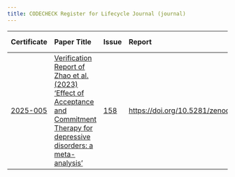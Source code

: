 ```yaml
---
title: CODECHECK Register for Lifecycle Journal (journal)
---
```



|Certificate |Paper Title                                                                                                                         |Issue |Report                                  |Check date |
|:-------|:--------------------------------|:---|:--------------------------|:----------|
|[2025-005](https://codecheck.org.uk/register/certs/2025-005/)|[Verification Report of Zhao et al. (2023) ‘Effect of Acceptance and Commitment Therapy for depressive disorders: a meta-analysis’  ](https://doi.org/10.71240/lcyc.052239)|[158](https://github.com/codecheckers/register/issues/158)|https://doi.org/10.5281/zenodo.15323262 |2025-05-15 |

